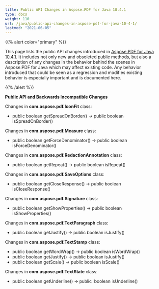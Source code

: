 ```yaml
---
title: Public API Changes in Aspose.PDF for Java 10.4.1
type: docs
weight: 110
url: /java/public-api-changes-in-aspose-pdf-for-java-10-4-1/
lastmod: "2021-06-05"
---
```


{{% alert color="primary" %}}

This page lists the public API changes introduced in [Aspose.PDF for Java 10.4.1](http://www.aspose.com/community/files/72/java-components/aspose.pdf-for-java/entry641525.aspx). It includes not only new and obsoleted public methods, but also a description of any changes in the behavior behind the scenes in Aspose.PDF for Java which may affect existing code. Any behavior introduced that could be seen as a regression and modifies existing behavior is especially important and is documented here.

{{% /alert %}}

**Public API and Backwards Incompatible Changes**

Changes in **com.aspose.pdf.IconFit** class:

- public boolean getSpreadOnBorder() -> public boolean isSpreadOnBorder() 

Changes in **com.aspose.pdf.Measure** class:

- public boolean getForceDenominator() -> public boolean isForceDenominator()

Changes in **com.aspose.pdf.RedactionAnnotation** class:

- public boolean getRepeat() -> public boolean isRepeat()

Changes in **com.aspose.pdf.SaveOptions** class:

- public boolean getCloseResponse() -> public boolean isCloseResponse()

Changes in **com.aspose.pdf.Signature** class:

- public boolean getShowProperties() -> public boolean isShowProperties()

Changes in **com.aspose.pdf.TextParagraph** class:

- public boolean getJustify() -> public boolean isJustify()

Changes in **com.aspose.pdf.TextStamp** class:

- public boolean getWordWrap() -> public boolean isWordWrap()
- public boolean getJustify() -> public boolean isJustify()
- public boolean getScale() -> public boolean isScale()

Changes in **com.aspose.pdf.TextState** class:

- public boolean getUnderline() -> public  boolean isUnderline()
